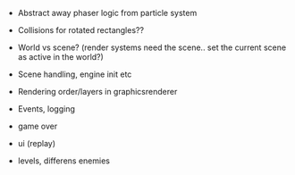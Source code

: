 * Abstract away phaser logic from particle system
* Collisions for rotated rectangles??
* World vs scene? (render systems need the scene.. set the current scene as active in the world?)
* Scene handling, engine init etc
* Rendering order/layers in graphicsrenderer
* Events, logging

* game over
* ui (replay)
* levels, differens enemies
